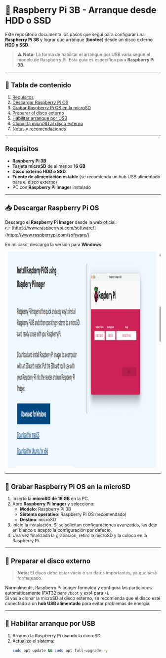 # 🚀 Raspberry Pi 3B - Arranque desde HDD o SSD

Este repositorio documenta los pasos que seguí para configurar una **Raspberry Pi 3B** y lograr que arranque (**bootee**) desde un disco externo **HDD o SSD**.  
> ⚠️ **Nota:** La forma de habilitar el arranque por USB varía según el modelo de Raspberry Pi. Esta guía es específica para **Raspberry Pi 3B**.

---

## 📑 Tabla de contenido

1. [Requisitos](#requisitos)
2. [Descargar Raspberry Pi OS](#-descargar-raspberry-pi-os)
3. [Grabar Raspberry Pi OS en la microSD](#-grabar-raspberry-pi-os-en-la-microsd)
4. [Preparar el disco externo](#-preparar-el-disco-externo)
5. [Habilitar arranque por USB](#-habilitar-arranque-por-usb)
6. [Clonar la microSD al disco externo](#-clonar-la-microsd-al-disco-externo)
7. [Notas y recomendaciones](#-notas-y-recomendaciones)

---

## Requisitos

- **Raspberry Pi 3B**
- **Tarjeta microSD** de al menos **16 GB**
- **Disco externo HDD o SSD**
- **Fuente de alimentación estable** (se recomienda un hub USB alimentado para el disco externo)
- PC con **Raspberry Pi Imager** instalado

---

## 📥 Descargar Raspberry Pi OS

Descargo el **Raspberry Pi Imager** desde la web oficial:  
👉 [https://www.raspberrypi.com/software/](https://www.raspberrypi.com/software/)  

En mi caso, descargo la versión para **Windows**.  
<p align="center">
  <img src="images/img1.png" alt="captura de pantalla de web" width="800" height="700"/>
</p>


---

## 💾 Grabar Raspberry Pi OS en la microSD

1. Inserto la **microSD de 16 GB** en la PC.
2. Abro **Raspberry Pi Imager** y selecciono:  
   - **Modelo**: Raspberry Pi 3B  
   - **Sistema operativo**: Raspberry Pi OS (recomendado)  
   - **Destino**: microSD  
3. Inicio la instalación. Si se solicitan configuraciones avanzadas, las dejo en blanco o acepto la configuración por defecto.
4. Una vez finalizada la grabación, retiro la microSD y la coloco en la Raspberry Pi.

---

## 💽 Preparar el disco externo

> **Nota:** El disco debe estar vacío o sin datos importantes, ya que será formateado.

Normalmente, Raspberry Pi Imager formatea y configura las particiones automáticamente (FAT32 para `/boot` y ext4 para `/`).  
Si vas a clonar la microSD al disco externo, se recomienda que el disco esté conectado a un **hub USB alimentado** para evitar problemas de energía.

---

## 🔧 Habilitar arranque por USB

1. Arranco la Raspberry Pi usando la microSD.
2. Actualizo el sistema:
   ```bash
   sudo apt update && sudo apt full-upgrade -y
